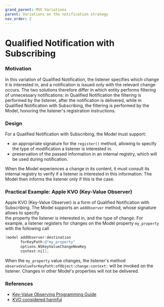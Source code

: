 ```yaml
---
grand_parent: MVC Variations
parent: Variations on the notification strategy
nav_order: 2
---
```

# Qualified Notification with Subscribing

### Motivation

In this variation of Qualified Notification, the listener specifies which change
it is interested in, and a notification is issued only with the relevant change
occurs. The two solutions therefore differ in which entity performs filtering
of unnecessary notifications: in Qualified Notification the filtering is performed
by the listener, after the notification is delivered, while in Qualified
Notification with Subscribing, the filtering is performed by the Model,
honoring the listener's registration instructions.

### Design

For a Qualified Notification with Subscribing, the Model must support:

- an appropriate signature for the `register()` method, allowing to specify the type
of modification a listener is interested in.
- preservation of the passed information in an internal registry, which will be
  used during notification.

When the Model experiences a change in its content, it must consult its
internal registry to verify if a listener is interested in this information.
The Model then informs the listener only if this is the case.

### Practical Example: Apple KVO (Key-Value Observer)

Apple KVO (Key-Value Observer) is a form of Qualified Notification with Subscribing.
The Model supports an `addObserver` method, whose signature allows to specify  
the property the listener is interested in, and the type of change. For example, a 
listener registers for changes on the Model property `my_property` with the following call 

```objective-c
[model addObserver:destination
       forKeyPath:@"my_property"
       options:NSKeyValueChangeNewKey
       context:nil];
```

When the `my_property` value changes, the listener's method
`observeValueForKeyPath:ofObject:change:context:` will be invoked on the
listener. Changes in other Model's properties will not be delivered.

### References

- [Key-Value Observing Programming Guide](https://developer.apple.com/library/mac/documentation/Cocoa/Conceptual/KeyValueObserving/KeyValueObserving.html)
- [KVO considered harmful](http://khanlou.com/2013/12/kvo-considered-harmful/)

